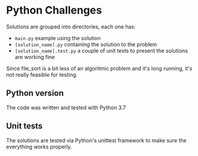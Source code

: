 # Python Challenges

Solutions are grouped into directories, each one has:

- `main.py` example using the solution
- `[solution_name].py` containing the solution to the problem
- `[solution_name].test.py` a couple of unit tests to present the solutions are working fine

Since file_sort is a bit less of an algoritmic problem and it's long running, it's not really feasible for testing.

## Python version

The code was written and tested with Python 3.7


## Unit tests

The solutions are tested via Python's unittest framework to make sure the everything works properly.
